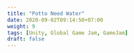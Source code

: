 ```yaml
---
title: "Potto Need Water"
date: 2020-09-02T09:14:50+07:00
weight: 9
tags: [Unity, Global Game Jam, GameJam]
draft: false
---
```


